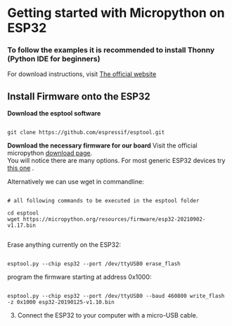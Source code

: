 # Getting started with Micropython on ESP32

### To follow the examples it is recommended to install Thonny (Python IDE for beginners)

For download instructions, visit [The official website](https://thonny.org "Official Thonny Website")

## Install Firmware onto the ESP32

**Download the esptool software**

```shell

git clone https://github.com/espressif/esptool.git

```

**Download the necessary firmware for our board**
Visit the official micropython [download page](https://micropython.org/download/). <br />
You will notice there are many options. For most generic ESP32 devices try [this one](https://micropython.org/download/esp32/) .

Alternatively we can use wget in commandline:

```shell

# all following commands to be executed in the esptool folder

cd esptool
wget https://micropython.org/resources/firmware/esp32-20210902-v1.17.bin


```

Erase anything currently on the ESP32:

```shell

esptool.py --chip esp32 --port /dev/ttyUSB0 erase_flash

```
program the firmware starting at address 0x1000:

```shell

esptool.py --chip esp32 --port /dev/ttyUSB0 --baud 460800 write_flash -z 0x1000 esp32-20190125-v1.10.bin

```

3. Connect the ESP32 to your computer with a micro-USB cable.



